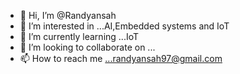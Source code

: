 - 👋 Hi, I’m @Randyansah
- 👀 I’m interested in ...AI,Embedded systems and IoT 
- 🌱 I’m currently learning ...IoT 
- 💞️ I’m looking to collaborate on ...
- 📫 How to reach me ...randyansah97@gmail.com 

<!---
Randyansah/Randyansah is a ✨ special ✨ repository because its `README.md` (this file) appears on your GitHub profile.
You can click the Preview link to take a look at your changes.
--->
